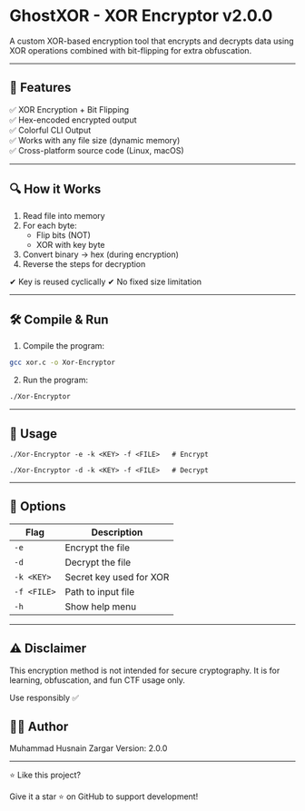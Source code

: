 # GhostXOR - XOR Encryptor v2.0.0

A custom XOR-based encryption tool that encrypts and decrypts data using XOR operations combined with bit-flipping for extra obfuscation. 

---

## 📌 Features

✅ XOR Encryption + Bit Flipping  
✅ Hex-encoded encrypted output  
✅ Colorful CLI Output  
✅ Works with any file size (dynamic memory)  
✅ Cross-platform source code (Linux, macOS)

---

## 🔍 How it Works 

1. Read file into memory
2. For each byte:
   - Flip bits (NOT)
   - XOR with key byte
3. Convert binary → hex (during encryption)
4. Reverse the steps for decryption

✔ Key is reused cyclically
✔ No fixed size limitation

---

## 🛠️ Compile & Run

1. Compile the program:
```bash
gcc xor.c -o Xor-Encryptor
```
2. Run the program:
   
```bash
./Xor-Encryptor
```

---

## 📌 Usage
```
./Xor-Encryptor -e -k <KEY> -f <FILE>   # Encrypt
```
```
./Xor-Encryptor -d -k <KEY> -f <FILE>   # Decrypt
```

---

## 🔑 Options
| Flag        | Description             |
| ----------- | ----------------------- |
| `-e`        | Encrypt the file        |
| `-d`        | Decrypt the file        |
| `-k <KEY>`  | Secret key used for XOR |
| `-f <FILE>` | Path to input file      |
| `-h`        | Show help menu          |

---

## ⚠️ Disclaimer

This encryption method is not intended for secure cryptography.
It is for learning, obfuscation, and fun CTF usage only.

Use responsibly ✅

## 👨‍💻 Author

Muhammad Husnain Zargar
Version: 2.0.0

---

⭐ Like this project?

Give it a star ⭐ on GitHub to support development!

